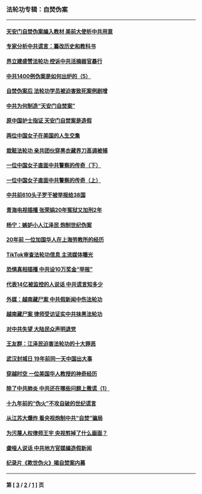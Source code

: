 ### 法轮功专辑：自焚伪案
---
#### [天安门自焚伪案编入教材 美前大使析中共用意](../../pages/nf5562/n13791932.md?11180430) 
#### [专家分析中共谎言：纂改历史和教科书](../../pages/nf5562/n13781542.md?11180430) 
#### [界立建盛赞法轮功 控诉中共活摘器官暴行](../../pages/nf5562/n13781971.md?11180430) 
#### [中共1400例伪案是如何出炉的（5）](../../pages/nf5562/n13226831.md?11180430) 
#### [自焚伪案后 法轮功学员被迫害致死案例剧增](../../pages/nf5562/n13190600.md?11180430) 
#### [中共为何制造“天安门自焚案”](../../pages/nf5562/n13183270.md?11180430) 
#### [原中国护士指证 天安门自焚案是造假](../../pages/nf5562/n13172289.md?11180430) 
#### [两位中国女子在美国的人生交集](../../pages/nf5562/n13156138.md?11180430) 
#### [栽赃法轮功 亲共团伙穿黑衣藏界刀高调被捕](../../pages/nf5562/n13073780.md?11180430) 
#### [一位中国女子直面中共警察的传奇（下）](../../pages/nf5562/n12989706.md?11180430) 
#### [一位中国女子直面中共警察的传奇（上）](../../pages/nf5562/n12985072.md?11180430) 
#### [中共前610头子罗干被举报给38国](../../pages/nf5562/n12975419.md?11180430) 
#### [青海电视插播 张荣娟20年冤狱又加刑2年](../../pages/nf5562/n12738166.md?11180430) 
#### [杨宁：嫉妒小人江泽民 炮制世纪伪案](../../pages/nf5562/n12724108.md?11180430) 
#### [20年前 一位加国华人在上海劳教所的经历](../../pages/nf5562/n12707932.md?11180430) 
#### [TikTok审查法轮功信息 主流媒体曝光](../../pages/nf5562/n12362336.md?11180430) 
#### [恐惧真相插播 中共设10万奖金“举报”](../../pages/nf5562/n12306396.md?11180430) 
#### [代表14亿被监控的人说话 中共谎言知多少](../../pages/nf5562/n12297484.md?11180430) 
#### [外媒：越南藏尸案 中共假新闻中伤法轮功](../../pages/nf5562/n12264411.md?11180430) 
#### [越南藏尸案 律师受访证实中共抹黑法轮功](../../pages/nf5562/n12261878.md?11180430) 
#### [对中共失望 大陆民众声明退党](../../pages/nf5562/n12187315.md?11180430) 
#### [王友群：江泽民迫害法轮功的十大罪恶](../../pages/nf5562/n12169074.md?11180430) 
#### [武汉封城日 19年前同一天中国出大事](../../pages/nf5562/n12150901.md?11180430) 
#### [穿越时空  一位美国华人教授的神奇经历](../../pages/nf5562/n12097460.md?11180430) 
#### [除了中共肺炎 中共还在哪些问题上撒谎（1）](../../pages/nf5562/n11955770.md?11180430) 
#### [十九年前的“伪火”不攻自破的世纪谎言](../../pages/nf5562/n11813238.md?11180430) 
#### [从江苏大爆炸 看央视炮制中共“自焚”骗局](../../pages/nf5562/n11140275.md?11180430) 
#### [为污蔑人权律师王宇 央视剪掉了什么画面？](../../pages/nf5562/n11130142.md?11180430) 
#### [聋哑人说话 中共地方官媒编造假新闻](../../pages/nf5562/n11006067.md?11180430) 
#### [纪录片《欺世伪火》揭自焚案内幕](../../pages/nf5562/n11002664.md?11180430) 

---
#### 第 [ [3](./3.md?11180430) / [2](./2.md?11180430) / [1](./1.md?11180430) ] 页
